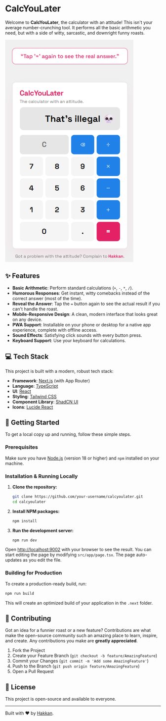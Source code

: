 # CalcYouLater

Welcome to **CalcYouLater**, the calculator with an attitude! This isn't your average number-crunching tool. It performs all the basic arithmetic you need, but with a side of witty, sarcastic, and downright funny roasts.

![CalcYouLater](image.png)


## ✨ Features

- **Basic Arithmetic**: Perform standard calculations (`+`, `-`, `*`, `/`).
- **Humorous Responses**: Get instant, witty comebacks instead of the correct answer (most of the time).
- **Reveal the Answer**: Tap the `=` button again to see the actual result if you can't handle the roast.
- **Mobile-Responsive Design**: A clean, modern interface that looks great on any device.
- **PWA Support**: Installable on your phone or desktop for a native app experience, complete with offline access.
- **Sound Effects**: Satisfying click sounds with every button press.
- **Keyboard Support**: Use your keyboard for calculations.

## 💻 Tech Stack

This project is built with a modern, robust tech stack:

- **Framework**: [Next.js](https://nextjs.org/) (with App Router)
- **Language**: [TypeScript](https://www.typescriptlang.org/)
- **UI**: [React](https://reactjs.org/)
- **Styling**: [Tailwind CSS](https://tailwindcss.com/)
- **Component Library**: [ShadCN UI](https://ui.shadcn.com/)
- **Icons**: [Lucide React](https://lucide.dev/guide/packages/lucide-react)

## 🚀 Getting Started

To get a local copy up and running, follow these simple steps.

### Prerequisites

Make sure you have [Node.js](https://nodejs.org/) (version 18 or higher) and `npm` installed on your machine.

### Installation & Running Locally

1.  **Clone the repository:**
    ```sh
    git clone https://github.com/your-username/calcyoulater.git
    cd calcyoulater
    ```

2.  **Install NPM packages:**
    ```sh
    npm install
    ```

3.  **Run the development server:**
    ```sh
    npm run dev
    ```

Open [http://localhost:9002](http://localhost:9002) with your browser to see the result. You can start editing the page by modifying `src/app/page.tsx`. The page auto-updates as you edit the file.

### Building for Production

To create a production-ready build, run:
```sh
npm run build
```
This will create an optimized build of your application in the `.next` folder.

## 🤝 Contributing

Got an idea for a funnier roast or a new feature? Contributions are what make the open-source community such an amazing place to learn, inspire, and create. Any contributions you make are **greatly appreciated**.

1.  Fork the Project
2.  Create your Feature Branch (`git checkout -b feature/AmazingFeature`)
3.  Commit your Changes (`git commit -m 'Add some AmazingFeature'`)
4.  Push to the Branch (`git push origin feature/AmazingFeature`)
5.  Open a Pull Request

## 📄 License

This project is open-source and available to everyone.

---

Built with ❤️ by [Hakkan](https://hakkan.is-a.dev/).